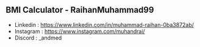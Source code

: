 ## BMI Calculator - RaihanMuhammad99
- Linkedin : https://www.linkedin.com/in/muhammad-raihan-0ba3872ab/
- Instagram : https://www.instagram.com/muhandrai/
- Discord : _andmed
